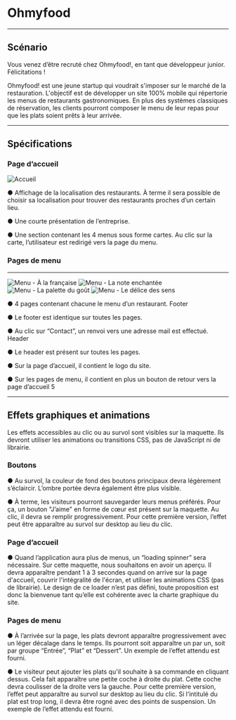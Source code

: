 # Ohmyfood
-------------------------------------------------------------------------------------------------------------------------------------------------------------------------
<h2>Scénario</h2>

Vous venez d’être recruté chez Ohmyfood!, en tant que développeur junior. Félicitations !

Ohmyfood! est une jeune startup qui voudrait s'imposer sur le marché de la restauration.
L'objectif est de développer un site 100% mobile qui répertorie les menus de restaurants gastronomiques.
En plus des systèmes classiques de réservation, les clients pourront composer le menu de leur repas pour que les plats soient prêts à leur arrivée.

-------------------------------------------------------------------------------------------------------------------------------------------------------------------------
<h2>Spécifications</h2>

<h3>Page d’accueil</h3>


![Accueil](https://user-images.githubusercontent.com/94462048/159342648-4fbdf227-9fc7-4b8d-9141-c366e354c165.png)


● Affichage de la localisation des restaurants. À terme il sera possible de choisir sa
localisation pour trouver des restaurants proches d’un certain lieu.

● Une courte présentation de l’entreprise.

● Une section contenant les 4 menus sous forme cartes. Au clic sur la carte,
l’utilisateur est redirigé vers la page du menu.

<h3>Pages de menu</h3>

------------------------------------------------------------------------------------------------------------------------------------

![Menu - À la française](https://user-images.githubusercontent.com/94462048/159342760-6c0face4-5727-497a-a79e-7573fd75392e.png)
![Menu - La note enchantée](https://user-images.githubusercontent.com/94462048/159342779-aaff9f02-0b1d-4f1a-b5f1-5853afd8f34e.png)
![Menu - La palette du goût](https://user-images.githubusercontent.com/94462048/159342814-2e110947-f830-4d27-ad0a-99a484180a78.png)
![Menu - Le délice des sens](https://user-images.githubusercontent.com/94462048/159342837-9197da5d-7264-4528-a908-2d8eb20e4d69.png)



● 4 pages contenant chacune le menu d’un restaurant.
Footer

● Le footer est identique sur toutes les pages.

● Au clic sur “Contact”, un renvoi vers une adresse mail est effectué.
Header

● Le header est présent sur toutes les pages.

● Sur la page d’accueil, il contient le logo du site.

● Sur les pages de menu, il contient en plus un bouton de retour vers la page d’accueil
5

-------------------------------------------------------------------------------------------------------------------------------------------------------------------------

<h2>Effets graphiques et animations</h2>

Les effets accessibles au clic ou au survol sont visibles sur la maquette. Ils devront utiliser
les animations ou transitions CSS, pas de JavaScript ni de librairie.

<h3>Boutons</h3>

● Au survol, la couleur de fond des boutons principaux devra légèrement s’éclaircir.
L’ombre portée devra également être plus visible.

● À terme, les visiteurs pourront sauvegarder leurs menus préférés. Pour ça, un
bouton "J’aime" en forme de cœur est présent sur la maquette. Au clic, il devra se
remplir progressivement. Pour cette première version, l’effet peut être apparaître au
survol sur desktop au lieu du clic.

<h3>Page d’accueil</h3>

● Quand l’application aura plus de menus, un “loading spinner” sera nécessaire. Sur
cette maquette, nous souhaitons en avoir un aperçu. Il devra apparaître pendant 1 à
3 secondes quand on arrive sur la page d'accueil, couvrir l'intégralité de l'écran, et
utiliser les animations CSS (pas de librairie). Le design de ce loader n’est pas défini,
toute proposition est donc la bienvenue tant qu’elle est cohérente avec la charte
graphique du site.

<h3>Pages de menu</h3>

● À l’arrivée sur la page, les plats devront apparaître progressivement avec un léger
décalage dans le temps. Ils pourront soit apparaître un par un, soit par groupe
“Entrée”, “Plat” et “Dessert”. Un exemple de l’effet attendu est fourni.

● Le visiteur peut ajouter les plats qu'il souhaite à sa commande en cliquant dessus.
Cela fait apparaître une petite coche à droite du plat. Cette coche devra coulisser de
la droite vers la gauche. Pour cette première version, l’effet peut apparaître au survol
sur desktop au lieu du clic. Si l’intitulé du plat est trop long, il devra être rogné avec
des points de suspension. Un exemple de l’effet attendu est fourni.

